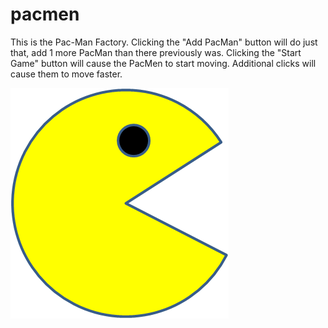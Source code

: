 # pacmen
This is the Pac-Man Factory. 
Clicking the "Add PacMan" button will do just that, add 1 more 
PacMan than there previously was.
Clicking the "Start Game" button will cause the 
PacMen to start moving. Additional clicks will
cause them to move faster.

<img src="PacMan1.png">
